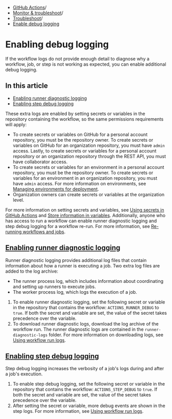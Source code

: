   * [GitHub Actions](https://docs.github.com/en/actions "GitHub Actions")/
  * [Monitor & troubleshoot](https://docs.github.com/en/actions/monitoring-and-troubleshooting-workflows "Monitor & troubleshoot")/
  * [Troubleshoot](https://docs.github.com/en/actions/monitoring-and-troubleshooting-workflows/troubleshooting-workflows "Troubleshoot")/
  * [Enable debug logging](https://docs.github.com/en/actions/monitoring-and-troubleshooting-workflows/troubleshooting-workflows/enabling-debug-logging "Enable debug logging")


# Enabling debug logging
If the workflow logs do not provide enough detail to diagnose why a workflow, job, or step is not working as expected, you can enable additional debug logging.
## In this article
  * [Enabling runner diagnostic logging](https://docs.github.com/en/actions/monitoring-and-troubleshooting-workflows/troubleshooting-workflows/enabling-debug-logging#enabling-runner-diagnostic-logging)
  * [Enabling step debug logging](https://docs.github.com/en/actions/monitoring-and-troubleshooting-workflows/troubleshooting-workflows/enabling-debug-logging#enabling-step-debug-logging)


These extra logs are enabled by setting secrets or variables in the repository containing the workflow, so the same permissions requirements will apply:
  * To create secrets or variables on GitHub for a personal account repository, you must be the repository owner. To create secrets or variables on GitHub for an organization repository, you must have `admin` access. Lastly, to create secrets or variables for a personal account repository or an organization repository through the REST API, you must have collaborator access.
  * To create secrets or variables for an environment in a personal account repository, you must be the repository owner. To create secrets or variables for an environment in an organization repository, you must have `admin` access. For more information on environments, see [Managing environments for deployment](https://docs.github.com/en/actions/deployment/targeting-different-environments/managing-environments-for-deployment).
  * Organization owners can create secrets or variables at the organization level.


For more information on setting secrets and variables, see [Using secrets in GitHub Actions](https://docs.github.com/en/actions/security-guides/using-secrets-in-github-actions) and [Store information in variables](https://docs.github.com/en/actions/learn-github-actions/variables).
Additionally, anyone who has access to run a workflow can enable runner diagnostic logging and step debug logging for a workflow re-run. For more information, see [Re-running workflows and jobs](https://docs.github.com/en/actions/managing-workflow-runs/re-running-workflows-and-jobs).
## [Enabling runner diagnostic logging](https://docs.github.com/en/actions/monitoring-and-troubleshooting-workflows/troubleshooting-workflows/enabling-debug-logging#enabling-runner-diagnostic-logging)
Runner diagnostic logging provides additional log files that contain information about how a runner is executing a job. Two extra log files are added to the log archive:
  * The runner process log, which includes information about coordinating and setting up runners to execute jobs.
  * The worker process log, which logs the execution of a job.


  1. To enable runner diagnostic logging, set the following secret or variable in the repository that contains the workflow: `ACTIONS_RUNNER_DEBUG` to `true`. If both the secret and variable are set, the value of the secret takes precedence over the variable.
  2. To download runner diagnostic logs, download the log archive of the workflow run. The runner diagnostic logs are contained in the `runner-diagnostic-logs` folder. For more information on downloading logs, see [Using workflow run logs](https://docs.github.com/en/actions/monitoring-and-troubleshooting-workflows/using-workflow-run-logs#downloading-logs).


## [Enabling step debug logging](https://docs.github.com/en/actions/monitoring-and-troubleshooting-workflows/troubleshooting-workflows/enabling-debug-logging#enabling-step-debug-logging)
Step debug logging increases the verbosity of a job's logs during and after a job's execution.
  1. To enable step debug logging, set the following secret or variable in the repository that contains the workflow: `ACTIONS_STEP_DEBUG` to `true`. If both the secret and variable are set, the value of the secret takes precedence over the variable.
  2. After setting the secret or variable, more debug events are shown in the step logs. For more information, see [Using workflow run logs](https://docs.github.com/en/actions/monitoring-and-troubleshooting-workflows/using-workflow-run-logs#viewing-logs-to-diagnose-failures).


